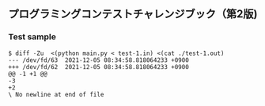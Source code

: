 ## プログラミングコンテストチャレンジブック（第2版)

### Test sample

```shell
$ diff -Zu  <(python main.py < test-1.in) <(cat ./test-1.out)
--- /dev/fd/63  2021-12-05 08:34:58.818064233 +0900
+++ /dev/fd/62  2021-12-05 08:34:58.818064233 +0900
@@ -1 +1 @@
-3
+2
\ No newline at end of file
```